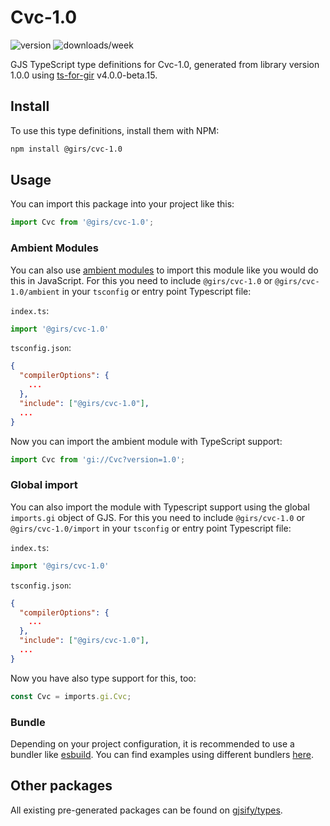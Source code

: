 
# Cvc-1.0

![version](https://img.shields.io/npm/v/@girs/cvc-1.0)
![downloads/week](https://img.shields.io/npm/dw/@girs/cvc-1.0)


GJS TypeScript type definitions for Cvc-1.0, generated from library version 1.0.0 using [ts-for-gir](https://github.com/gjsify/ts-for-gir) v4.0.0-beta.15.


## Install

To use this type definitions, install them with NPM:
```bash
npm install @girs/cvc-1.0
```

## Usage

You can import this package into your project like this:
```ts
import Cvc from '@girs/cvc-1.0';
```

### Ambient Modules

You can also use [ambient modules](https://github.com/gjsify/ts-for-gir/tree/main/packages/cli#ambient-modules) to import this module like you would do this in JavaScript.
For this you need to include `@girs/cvc-1.0` or `@girs/cvc-1.0/ambient` in your `tsconfig` or entry point Typescript file:

`index.ts`:
```ts
import '@girs/cvc-1.0'
```

`tsconfig.json`:
```json
{
  "compilerOptions": {
    ...
  },
  "include": ["@girs/cvc-1.0"],
  ...
}
```

Now you can import the ambient module with TypeScript support: 

```ts
import Cvc from 'gi://Cvc?version=1.0';
```

### Global import

You can also import the module with Typescript support using the global `imports.gi` object of GJS.
For this you need to include `@girs/cvc-1.0` or `@girs/cvc-1.0/import` in your `tsconfig` or entry point Typescript file:

`index.ts`:
```ts
import '@girs/cvc-1.0'
```

`tsconfig.json`:
```json
{
  "compilerOptions": {
    ...
  },
  "include": ["@girs/cvc-1.0"],
  ...
}
```

Now you have also type support for this, too:

```ts
const Cvc = imports.gi.Cvc;
```

### Bundle

Depending on your project configuration, it is recommended to use a bundler like [esbuild](https://esbuild.github.io/). You can find examples using different bundlers [here](https://github.com/gjsify/ts-for-gir/tree/main/examples).

## Other packages

All existing pre-generated packages can be found on [gjsify/types](https://github.com/gjsify/types).

